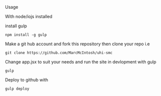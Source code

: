 Usage

With node/iojs installed

install gulp 

```
npm install -g gulp

```
Make a git hub account and fork this repository then clone your repo i.e

```
git clone https://github.com/MarcMcIntosh/uhi-smc

```

Change app.jsx to suit your needs and run the site in devlopment with gulp

```
gulp

```
Deploy to github with

```
gulp deploy

```
